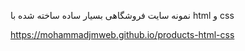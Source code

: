 نمونه سایت فروشگاهی بسیار ساده ساخته شده با html و css

https://mohammadjmweb.github.io/products-html-css
